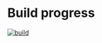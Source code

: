 # Build progress

[![build](https://github.com/rhodinemma/react2pdf/actions/workflows/build.yml/badge.svg)](https://github.com/rhodinemma/react2pdf/actions/workflows/build.yml)
